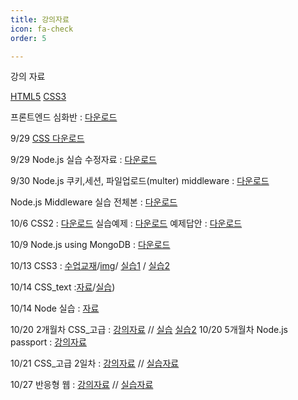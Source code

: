 ```yaml
---
title: 강의자료
icon: fa-check
order: 5

---
```

강의 자료

[HTML5](https://github.com/jhoon2816/jhoon2816.github.io/raw/master/pdf/html.pdf)
[CSS3](https://github.com/jhoon2816/jhoon2816.github.io/raw/master/pdf/CSS.pdf)

프론트엔드 심화반 : [다운로드](https://github.com/jhoon2816/jhoon2816.github.io/raw/master/pdf/nodejs.pdf)

9/29 [CSS 다운로드](https://github.com/jhoon2816/jhoon2816.github.io/raw/master/pdf/CSS.pdf)

9/29 Node.js 실습 수정자료 : [다운로드](https://github.com/jhoon2816/jhoon2816.github.io/raw/master/pdf/expressDemo.zip)

9/30 Node.js 쿠키,세션, 파일업로드(multer) middleware : [다운로드](https://github.com/jhoon2816/jhoon2816.github.io/raw/master/pdf/middleware.zip)

Node.js Middleware 실습 전체본 : [다운로드](https://github.com/jhoon2816/jhoon2816.github.io/raw/master/pdf/Nodejs_Middleware.zip)

10/6 CSS2 : [다운로드](https://github.com/jhoon2816/jhoon2816.github.io/raw/master/pdf/CSS_2.pdf)
     실습예제 : [다운로드](https://github.com/jhoon2816/jhoon2816.github.io/raw/master/pdf/CSS_practice.zip)
     예제답안 : [다운로드](https://github.com/jhoon2816/jhoon2816.github.io/raw/master/pdf/com.zip)

10/9 Node.js using MongoDB : [다운로드](https://github.com/jhoon2816/jhoon2816.github.io/raw/master/pdf/DatabaseExample.zip)

10/13 CSS3 : [수업교재](https://github.com/jhoon2816/jhoon2816.github.io/raw/master/pdf/CSS_3.pdf)/[img](https://github.com/jhoon2816/jhoon2816.github.io/raw/master/pdf/img.zip)/ [실습1](https://github.com/jhoon2816/jhoon2816.github.io/raw/master/pdf/css_practice1.zip) / [실습2](https://github.com/jhoon2816/jhoon2816.github.io/raw/master/pdf/css_practice2.zip)

10/14 CSS_text :[자료](https://github.com/jhoon2816/jhoon2816.github.io/raw/master/pdf/CSS_text.pdf)/[실습](https://github.com/jhoon2816/jhoon2816.github.io/raw/master/pdf/text_practice.zip))

10/14 Node 실습 : [자료](https://github.com/jhoon2816/jhoon2816.github.io/raw/master/pdf/Node_Practice.pdf)

10/20 2개월차 CSS_고급 : [강의자료](https://github.com/jhoon2816/jhoon2816.github.io/raw/master/pdf/CSS_advanced.pdf) // [실습](https://github.com/jhoon2816/jhoon2816.github.io/raw/master/pdf/181020.zip)
                       [실습2](https://github.com/jhoon2816/jhoon2816.github.io/raw/master/pdf/photo1_2.zip)
10/20 5개월차 Node.js passport : [강의자료](https://github.com/jhoon2816/jhoon2816.github.io/raw/master/pdf/Node_passport.pdf)

10/21 CSS_고급 2일차 : [강의자료](https://github.com/jhoon2816/jhoon2816.github.io/raw/master/pdf/CSS_advanced2.pdf) // [실습자료](https://github.com/jhoon2816/jhoon2816.github.io/raw/master/pdf/Practice_CSS_A.zip)

10/27 반응형 웹 : [강의자료](https://github.com/jhoon2816/jhoon2816.github.io/raw/master/pdf/responsibleWeb.pdf) // [실습자료](https://github.com/jhoon2816/jhoon2816.github.io/raw/master/pdf/181027.zip)